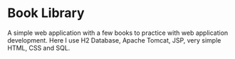 # Book Library

A simple web application with a few books to practice with web application development.
Here I use H2 Database, Apache Tomcat, JSP, very simple HTML, CSS and SQL.
